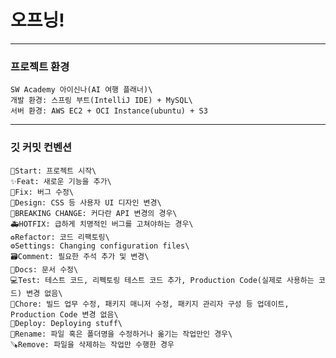 # 오프닝!
___
### 프로젝트 환경

    SW Academy 아이신나(AI 여행 플래너)\
    개발 환경: 스프링 부트(IntelliJ IDE) + MySQL\
    서버 환경: AWS EC2 + OCI Instance(ubuntu) + S3
___
### 깃 커밋 컨벤션

    🎉Start: 프로젝트 시작\
    ✨Feat: 새로운 기능을 추가\
    🐛Fix: 버그 수정\
    🎨Design: CSS 등 사용자 UI 디자인 변경\
    🚨BREAKING CHANGE: 커다란 API 변경의 경우\
    🚑HOTFIX: 급하게 치명적인 버그를 고쳐야하는 경우\
    ♻️Refactor: 코드 리팩토링\
    ⚙️Settings: Changing configuration files\
    🗃️Comment: 필요한 주석 추가 및 변경\
    📝Docs: 문서 수정\
    💻Test: 테스트 코드, 리펙토링 테스트 코드 추가, Production Code(실제로 사용하는 코드) 변경 없음\
    🔧Chore: 빌드 업무 수정, 패키지 매니저 수정, 패키지 관리자 구성 등 업데이트, Production Code 변경 없음\
    🚀Deploy: Deploying stuff\
    🔄️Rename: 파일 혹은 폴더명을 수정하거나 옮기는 작업만인 경우\
    🪚Remove: 파일을 삭제하는 작업만 수행한 경우